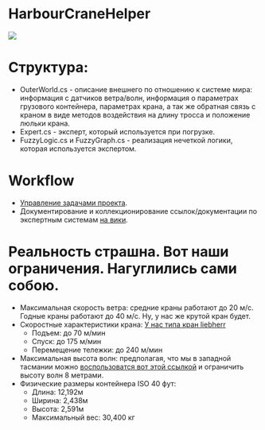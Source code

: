 HarbourCraneHelper
==================

![](https://github.com/dummer/HarbourCraneHelper/raw/master/interface.png)

# Структура:
* OuterWorld.cs - описание внешнего по отношению к системе мира: информация с датчиков ветра/волн, информация о параметрах грузового контейнера, параметрах крана, а так же обратная связь с краном в виде методов воздействия на длину тросса и положение люльки крана.
* Expert.cs - эксперт, который используется при погрузке.
* FuzzyLogic.cs и FuzzyGraph.cs - реализация нечеткой логики, которая используется экспертом.

# Workflow
* [Управление задачами проекта](https://waffle.io/dummer/harbourcranehelper).
* Документирование и коллекционирование ссылок/документации по экспертным системам [на вики](https://github.com/dummer/HarbourCraneHelper/wiki).

# Реальность страшна. Вот наши ограничения. Нагуглились сами собою.
* Максимальная скорость ветра: средние краны работают до 20 м/c. Годные краны работают до 40 м/c. Ну, у нас же крутой кран будет.
* Скоростные характеристики крана: [У нас типа кран liebherr](http://www.liebherr.com/MCP/en-GB/products_mcp.wfw/id-11605-0/measure-metric)
    * Подъем: до 70 м/мин
    * Спуск: до 175 м/мин
    * Перемещение тележки: до 240 м/мин
* Максимальная высота волн: предполагая, что мы в западной тасмании можно [воспользоватся вот этой ссылкой](http://www.bom.gov.au/products/IDT65014.shtml) и ограничить высоту волн 8 метрами.
* Физические размеры контейнера ISO 40 фут:
    * Длина: 12,192м
    * Ширина: 2,438м
    * Высота: 2,591м
    * Максимальный вес: 30,400 кг